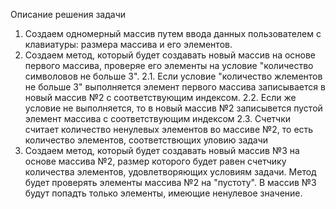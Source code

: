 Описание решения задачи

1. Создаем одномерный массив путем ввода данных пользователем с клавиатуры: размера массива и его элементов.
2. Создаем метод, который будет создавать новый массив на основе первого массива, проверяе его элементы на условие "количество символовов не больше 3".
2.1. Если условие "количество жлементов не больше 3" выполняется элемент первого массива записывается в новый массив №2 с соответствующим индексом.
2.2. Если же условие не выполняется, то в новый массив №2 записывется пустой элемент массива с соответствующим индексом
2.3. Счетчки считает количество ненулевых элементов во массиве №2, то есть количество элементов, соответствющих уловию задачи
3. Создаем метод, который будет создавать новый массив №3 на основе массива №2, размер которого будет равен счетчику количества элементов, удовлетворяющих условиям задачи. Метод будет проверять элементы массива №2 на "пустоту". В массив №3 будут попадть только элементы, имеющие ненулевое значение.
  
